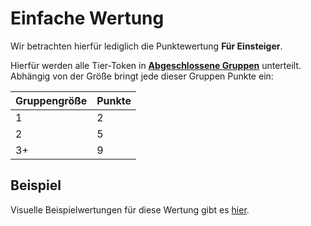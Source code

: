 # Einfache Wertung

Wir betrachten hierfür lediglich die Punktewertung **Für Einsteiger**. 

Hierfür werden alle Tier-Token in [**Abgeschlossene Gruppen**](../Spielwertung.md) unterteilt. Abhängig von der Größe bringt jede dieser Gruppen Punkte ein:

| Gruppengröße   | Punkte |
| -------------- | ------ |
| 1              | 2      |
| 2              | 5      |
| 3+             | 9      |

## Beispiel 

Visuelle Beispielwertungen für diese Wertung gibt es [hier](WertungEinfachExamples.pdf). 